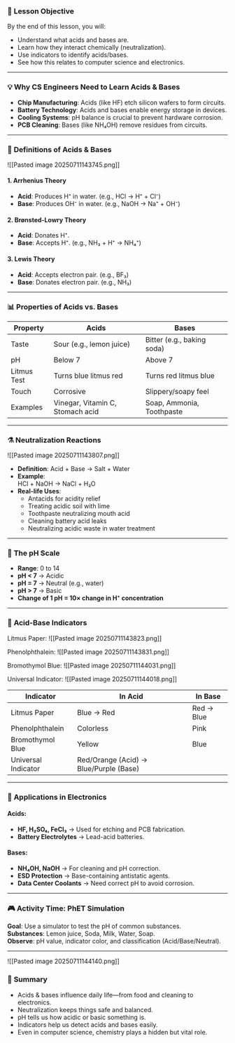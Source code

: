 ### 🌟 **Lesson Objective**

By the end of this lesson, you will:

- Understand what acids and bases are.
- Learn how they interact chemically (neutralization).
- Use indicators to identify acids/bases.
- See how this relates to computer science and electronics.

---

### 💡 **Why CS Engineers Need to Learn Acids & Bases**

- **Chip Manufacturing**: Acids (like HF) etch silicon wafers to form circuits.
- **Battery Technology**: Acids and bases enable energy storage in devices.
- **Cooling Systems**: pH balance is crucial to prevent hardware corrosion.
- **PCB Cleaning**: Bases (like NH₄OH) remove residues from circuits.

---

### 🧪 **Definitions of Acids & Bases**

![[Pasted image 20250711143745.png]]

#### 1. **Arrhenius Theory**

- **Acid**: Produces H⁺ in water. (e.g., HCl → H⁺ + Cl⁻)
- **Base**: Produces OH⁻ in water. (e.g., NaOH → Na⁺ + OH⁻)

#### 2. **Brønsted-Lowry Theory**

- **Acid**: Donates H⁺.
- **Base**: Accepts H⁺. (e.g., NH₃ + H⁺ → NH₄⁺)

#### 3. **Lewis Theory**

- **Acid**: Accepts electron pair. (e.g., BF₃)
- **Base**: Donates electron pair. (e.g., NH₃)

---

### 📊 **Properties of Acids vs. Bases**

|Property|Acids|Bases|
|---|---|---|
|Taste|Sour (e.g., lemon juice)|Bitter (e.g., baking soda)|
|pH|Below 7|Above 7|
|Litmus Test|Turns blue litmus red|Turns red litmus blue|
|Touch|Corrosive|Slippery/soapy feel|
|Examples|Vinegar, Vitamin C, Stomach acid|Soap, Ammonia, Toothpaste|

---

### ⚗️ **Neutralization Reactions**

![[Pasted image 20250711143807.png]]

- **Definition**: Acid + Base → Salt + Water
- **Example**:  
    HCl + NaOH → NaCl + H₂O
- **Real-life Uses**:
    - Antacids for acidity relief
    - Treating acidic soil with lime
    - Toothpaste neutralizing mouth acid
    - Cleaning battery acid leaks
    - Neutralizing acidic waste in water treatment

---

### 📏 **The pH Scale**

- **Range**: 0 to 14
- **pH < 7** → Acidic
- **pH = 7** → Neutral (e.g., water)
- **pH > 7** → Basic
- **Change of 1 pH = 10× change in H⁺ concentration**

---

### 🧪 **Acid-Base Indicators**

Litmus Paper:
![[Pasted image 20250711143823.png]]

Phenolphthalein:
![[Pasted image 20250711143831.png]]

Bromothymol Blue:
![[Pasted image 20250711144031.png]]

Universal Indicator:
![[Pasted image 20250711144018.png]]

| Indicator           | In Acid                                | In Base    |
| ------------------- | -------------------------------------- | ---------- |
| Litmus Paper        | Blue → Red                             | Red → Blue |
| Phenolphthalein     | Colorless                              | Pink       |
| Bromothymol Blue    | Yellow                                 | Blue       |
| Universal Indicator | Red/Orange (Acid) → Blue/Purple (Base) |            |

---

### 🧰 **Applications in Electronics**

#### Acids:

- **HF, H₂SO₄, FeCl₃** → Used for etching and PCB fabrication.
- **Battery Electrolytes** → Lead-acid batteries.

#### Bases:

- **NH₄OH, NaOH** → For cleaning and pH correction.
- **ESD Protection** → Base-containing antistatic agents.
- **Data Center Coolants** → Need correct pH to avoid corrosion.

---

### 🎮 **Activity Time: PhET Simulation**

**Goal**: Use a simulator to test the pH of common substances.  
**Substances**: Lemon juice, Soda, Milk, Water, Soap.  
**Observe**: pH value, indicator color, and classification (Acid/Base/Neutral).

---
![[Pasted image 20250711144140.png]]
### 🧠 **Summary**

- Acids & bases influence daily life—from food and cleaning to electronics.
- Neutralization keeps things safe and balanced.
- pH tells us how acidic or basic something is.
- Indicators help us detect acids and bases easily.
- Even in computer science, chemistry plays a hidden but vital role.